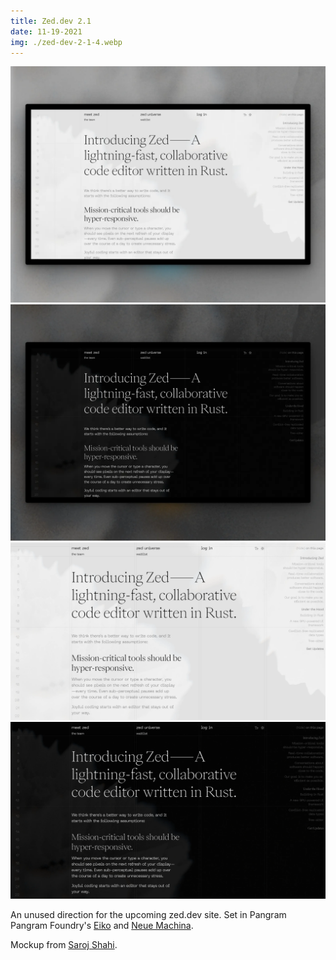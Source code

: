```yaml
---
title: Zed.dev 2.1
date: 11-19-2021
img: ./zed-dev-2-1-4.webp
---
```


![](./zed-dev-2-1-3.webp)
![](./zed-dev-2-1-2.webp)
![](./zed-dev-2-1-4.webp)
![](./zed-dev-2-1-1.webp)

An unused direction for the upcoming zed.dev site. Set in Pangram Pangram Foundry's [Eiko](https://pangrampangram.com/products/eiko) and [Neue Machina](https://pangrampangram.com/products/neue-machina).

Mockup from [Saroj Shahi](https://www.figma.com/community/file/809427873229067389/TV-Mockup).
